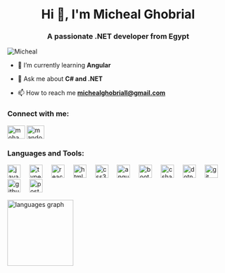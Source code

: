 <h1 align="center">Hi 👋, I'm Micheal Ghobrial</h1>
<h3 align="center">A passionate .NET developer from Egypt</h3>

<p align="left"> <img src="https://komarev.com/ghpvc/?username=33b3ziz&label=Profile%20views&color=0e75b6&style=flat" alt="Micheal" /> </p>

- 🌱 I’m currently learning **Angular**

- 💬 Ask me about **C# and .NET**

- 📫 How to reach me **michealghobriall@gmail.com**

<h3 align="left">Connect with me:</h3>
<p align="left">
<a href="https://www.linkedin.com/in/micheal-ghobrial/" target="_blank"><img align="center" src="https://raw.githubusercontent.com/rahuldkjain/github-profile-readme-generator/master/src/images/icons/Social/linked-in-alt.svg" alt="mohamed-abdelaziz-1a7526242" height="30" width="40" /></a>
<a href="https://www.facebook.com/micheal.magdy.1428" target="_blank"><img align="center" src="https://raw.githubusercontent.com/rahuldkjain/github-profile-readme-generator/master/src/images/icons/Social/facebook.svg" alt="mando325" height="30" width="40" /></a>
</p>

<h3 align="left">Languages and Tools:</h3>
<p align="left"> 
  <img src="https://cdn.jsdelivr.net/gh/devicons/devicon/icons/javascript/javascript-original.svg" height="30" alt="javascript logo"  />
  <img width="12" />
  <img src="https://cdn.jsdelivr.net/gh/devicons/devicon/icons/typescript/typescript-original.svg" height="30" alt="typescript logo"  />
  <img width="12" />
  <img src="https://cdn.jsdelivr.net/gh/devicons/devicon/icons/react/react-original.svg" height="30" alt="react logo"  />
  <img width="12" />
  <img src="https://cdn.jsdelivr.net/gh/devicons/devicon/icons/html5/html5-original.svg" height="30" alt="html5 logo"  />
  <img width="12" />
  <img src="https://cdn.jsdelivr.net/gh/devicons/devicon/icons/css3/css3-original.svg" height="30" alt="css3 logo"  />
  <img width="12" />
  <img src="https://cdn.jsdelivr.net/gh/devicons/devicon/icons/angularjs/angularjs-original.svg" height="30" alt="angularjs logo"  />
  <img width="12" />
  <img src="https://cdn.jsdelivr.net/gh/devicons/devicon/icons/bootstrap/bootstrap-original.svg" height="30" alt="bootstrap logo"  />
  <img width="12" />
  <img src="https://cdn.jsdelivr.net/gh/devicons/devicon/icons/csharp/csharp-original.svg" height="30" alt="csharp logo"  />
  <img width="12" />
  <img src="https://cdn.jsdelivr.net/gh/devicons/devicon/icons/dotnetcore/dotnetcore-original.svg" height="30" alt="dotnetcore logo"  />
  <img width="12" />
  <img src="https://cdn.jsdelivr.net/gh/devicons/devicon/icons/git/git-original.svg" height="30" alt="git logo"  />
  <img width="12" />
  <img src="https://cdn.jsdelivr.net/gh/devicons/devicon/icons/github/github-original.svg" height="30" alt="github logo"  />
  <img width="12" />
  <img src="https://cdn.simpleicons.org/postman/FF6C37" height="30" alt="postman logo"  />
</p>


<div align="left">
  <img src="https://github-readme-stats.vercel.app/api/top-langs?username=micheal965&locale=en&hide_title=false&layout=compact&card_width=320&langs_count=4&theme=graywhite&hide_border=false&order=2" height="150" alt="languages graph"  />
</div>


###
